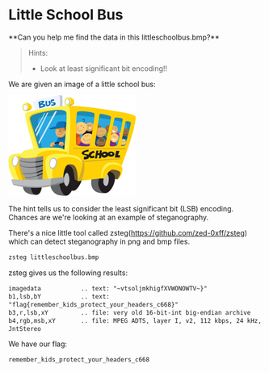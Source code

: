 <h1>Little School Bus</h1>
**Can you help me find the data in this littleschoolbus.bmp?**

>Hints:
>
>- Look at least significant bit encoding!!

We are given an image of a little school bus:

![](../littleschoolbus.bmp)

The hint tells us to consider the least significant bit (LSB) encoding. Chances are we're looking at an example of steganography. 

There's a nice little tool called zsteg(https://github.com/zed-0xff/zsteg) which can detect steganography in png and bmp files.

```bash
zsteg littleschoolbus.bmp
```

zsteg gives us the following results:

```
imagedata           .. text: "~vtsoljmkhigfXVWONOWTV~}"
b1,lsb,bY           .. text: "flag{remember_kids_protect_your_headers_c668}"
b3,r,lsb,xY         .. file: very old 16-bit-int big-endian archive
b4,rgb,msb,xY       .. file: MPEG ADTS, layer I, v2, 112 kbps, 24 kHz, JntStereo
```

We have our flag:

```
remember_kids_protect_your_headers_c668
```

